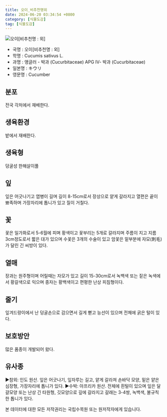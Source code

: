 ```yaml
---
title: 오이_비추천명외
date: 2024-06-20 03:34:54 +0800
category: [식물도감]
tag: [식물도감]
---
```




![오이[비추천명 : 외]](/fileUpload/plants/basic/Cucurbitaceae/Cucumis/12170/1_th2.JPG)
- 국명 : 오이[비추천명 : 외]
- 학명 : Cucumis sativus L.
- 과명 : 앵글러 - 박과 (Cucurbitaceae) APG Ⅳ- 박과 (Cucurbitaceae)
- 일본명 : キウリ
- 영문명 : Cucumber


## 분포
전국 각처에서 재배한다.
## 생육환경
밭에서 재배한다.
## 생육형
덩굴성 한해살이풀 
## 잎
잎은 어긋나기고 엽병이 길며 길이 8-15cm로서 장상으로 얕게 갈라지고 열편은 끝이 뾰족하며 가장자리에 톱니가 있고 질이 거칠다.
## 꽃
꽃은 일가화로서 5-6월에 피며 황색이고 꽃부리는 5개로 갈라지며 주름이 지고 지름 3cm정도로서 짧은 대가 있으며 수꽃은 3개의 수술이 있고 암꽃은 밑부분에 자모(刺毛)가 달린 긴 씨방이 있다.
## 열매
장과는 원주형이며 어릴때는 자모가 있고 길이 15-30cm로서 녹백색 또는 짙은 녹색에서 황갈색으로 익으며 종자는 황백색이고 편평한 난상 피침형이다.
## 줄기
잎겨드랑이에서 난 덩굴손으로 감으면서 길게 뻗고 능선이 있으며 전체에 굵은 털이 있다.
## 보호방안
많은 품종이 개발되어 왔다.
## 유사종
▶참외: 인도 원산. 잎은 어긋나기, 잎자루는 길고, 얕게 갈라져 손바닥 모양, 밑은 얕은 심장형, 가장자리에 톱니가 있다.▶수박: 아프리카 원산. 전체에 흰털이 있으며 잎은 달걀모양 또는 난상 긴 타원형, 깃모양으로 깊에 갈라지고 갈래는 3-4쌍, 녹백색, 불규칙한 톱니가 있다.






본 데이터에 대한 모든 저작권리는 국립수목원 또는 원저작자에게 있습니다.
